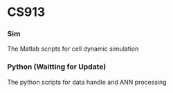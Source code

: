 # CS913

### Sim
The Matlab scripts for cell dynamic simulation

### Python (Waitting for Update)
The python scripts for data handle and ANN processing
